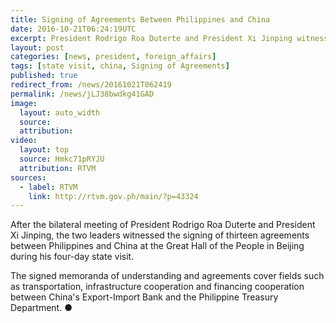 ```yaml
---
title: Signing of Agreements Between Philippines and China
date: 2016-10-21T06:24:19UTC
excerpt: President Rodrigo Roa Duterte and President Xi Jinping witnessed the signing of thirteen agreements between Philippines and China at the Great Hall of the People in Beijing on 20 October 2016 during his four-day state visit.
layout: post
categories: [news, president, foreign_affairs]
tags: [state visit, china, Signing of Agreements]
published: true
redirect_from: /news/20161021T062419
permalink: /news/jLJ38bwdkg41GAD
image:
  layout: auto_width
  source: 
  attribution: 
video:
  layout: top
  source: Hmkc71pRYJU
  attribution: RTVM
sources:
  - label: RTVM
    link: http://rtvm.gov.ph/main/?p=43324
---
```


After the bilateral meeting of President Rodrigo Roa Duterte and President Xi Jinping, the two leaders witnessed the signing of thirteen agreements between Philippines and China at the Great Hall of the People in Beijing during his four-day state visit.
 
The signed memoranda of understanding and agreements cover fields such as transportation, infrastructure cooperation and financing cooperation between China's Export-Import Bank and the Philippine Treasury Department.
&#x25cf;


